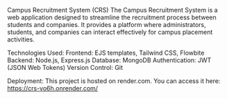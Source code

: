 Campus Recruitment System (CRS)
The Campus Recruitment System is a web application designed to streamline the recruitment process between students and companies. It provides a platform where administrators, students, and companies can interact effectively for campus placement activities.

Technologies Used:
Frontend: EJS templates, Tailwind CSS, Flowbite
Backend: Node.js, Express.js
Database: MongoDB
Authentication: JWT (JSON Web Tokens)
Version Control: Git

Deployment:
This project is hosted on render.com. You can access it here: https://crs-vo6h.onrender.com/
